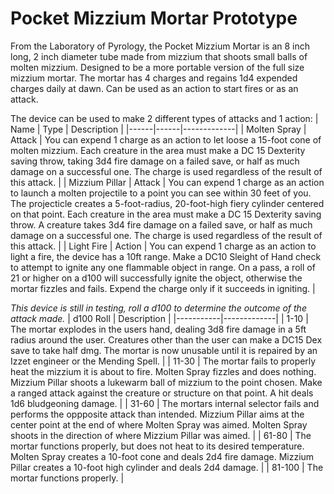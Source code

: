 # Pocket Mizzium Mortar Prototype

From the Laboratory of Pyrology, the Pocket Mizzium Mortar is an 8 inch long, 2 inch diameter tube made from mizzium that shoots small balls of molten mizzium. Designed to be a more portable version of the full size mizzium mortar. The mortar has 4 charges and regains 1d4 expended charges daily at dawn. Can be used as an action to start fires or as an attack.

The device can be used to make 2 different types of attacks and 1 action:
| Name | Type | Description |
|------|------|-------------|
| Molten Spray | Attack | You can expend 1 charge as an action to let loose a 15-foot cone of molten mizzium. Each creature in the area must make a DC 15 Dexterity saving throw, taking 3d4 fire damage on a failed save, or half as much damage on a successful one. The charge is used regardless of the result of this attack. |
| Mizzium Pillar | Attack | You can expend 1 charge as an action to launch a molten projectile to a point you can see within 30 feet of you. The projecticle creates a 5-foot-radius, 20-foot-high fiery cylinder centered on that point. Each creature in the area must make a DC 15 Dexterity saving throw. A creature takes 3d4 fire damage on a failed save, or half as much damage on a successful one. The charge is used regardless of the result of this attack. |
| Light Fire | Action | You can expend 1 charge as an action to light a fire, the device has a 10ft range. Make a DC10 Sleight of Hand check to attempt to ignite any one flammable object in range. On a pass, a roll of 21 or higher on a d100 will successfully ignite the object, otherwise the mortar fizzles and fails. Expend the charge only if it succeeds in igniting. |

*This device is still in testing, roll a d100 to determine the outcome of the attack made.*
| d100 Roll | Description |
|-----------|-------------|
| 1-10 | The mortar explodes in the users hand, dealing 3d8 fire damage in a 5ft radius around the user. Creatures other than the user can make a DC15 Dex save to take half dmg. The mortar is now unusable until it is repaired by an Izzet engineer or the Mending Spell. |
| 11-30 | The mortar fails to properly heat the mizzium it is about to fire. Molten Spray fizzles and does nothing. Mizzium Pillar shoots a lukewarm ball of mizzium to the point chosen. Make a ranged attack against the creature or structure on that point. A hit deals 1d6 bludgeoning damage. |
| 31-60 | The mortars internal selector fails and performs the oppposite attack than intended. Mizzium Pillar aims at the center point at the end of where Molten Spray was aimed. Molten Spray shoots in the direction of where Mizzium Pillar was aimed. |
| 61-80 | The mortar functions properly, but does not heat to its desired temperature. Molten Spray creates a 10-foot cone and deals 2d4 fire damage. Mizzium Pillar creates a 10-foot high cylinder and deals 2d4 damage. |
| 81-100 | The mortar functions properly. |
